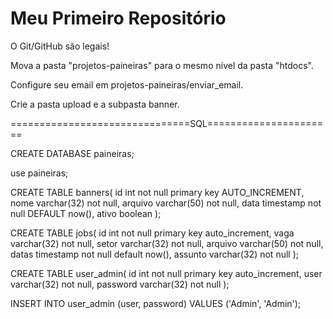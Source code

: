 ﻿Meu Primeiro Repositório 
======================== 

O Git/GitHub são legais!

Mova a pasta "projetos-paineiras" para o mesmo nível da pasta "htdocs".

Configure seu email em projetos-paineiras/enviar_email.

Crie a pasta upload e a subpasta banner.

===============================SQL======================

CREATE DATABASE paineiras;

use paineiras;

CREATE TABLE banners( id int not null primary key AUTO_INCREMENT, nome varchar(32) not null, arquivo varchar(50) not null, data timestamp not null DEFAULT now(), ativo boolean );

CREATE TABLE jobs( id int not null primary key auto_increment, vaga varchar(32) not null, setor varchar(32) not null, arquivo varchar(50) not null, datas timestamp not null default now(), assunto varchar(32) not null );

CREATE TABLE user_admin( id int not null primary key auto_increment, user varchar(32) not null, password varchar(32) not null );

INSERT INTO user_admin (user, password) VALUES ('Admin', 'Admin');
